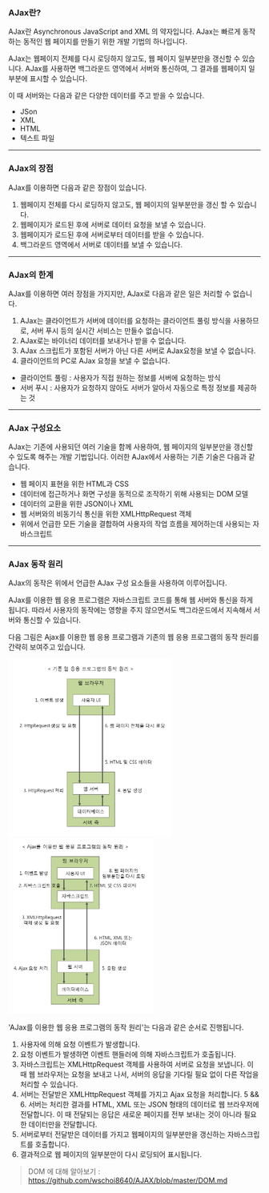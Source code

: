 ### AJax란?

AJax란 Asynchronous JavaScript and XML 의 약자입니다.
AJax는 빠르게 동작하는 동적인 웹 페이지를 만들기 위한 개발 기법의 하나입니다.

AJax는 웹페이지 전체를 다시 로딩하지 않고도, 웹 페이지 일부분만을 갱신할 수 있습니다.
AJax를 사용하면 백그라운드 영역에서 서버와 통신하여, 그 결과를 웹페이지 일부분에 표시할 수 있습니다.

이 때 서버와는 다음과 같은 다양한 데이터를 주고 받을 수 있습니다.

- JSon
- XML
- HTML
- 텍스트 파일

---

### AJax의 장점

AJax를 이용하면 다음과 같은 장점이 있습니다.

1. 웹페이지 전체를 다시 로딩하지 않고도, 웹 페이지의 일부분만을 갱신 할 수 있습니다.
2. 웹페이지가 로드된 후에 서버로 데이터 요청을 보낼 수 있습니다.
3. 웹페이지가 로드된 후에 서버로부터 데이터를 받을 수 있습니다.
4. 백그라운드 영역에서 서버로 데이터를 보낼 수 있습니다.

---

### AJax의 한계

AJax를 이용하면 여러 장점을 가지지만, AJax로 다음과 같은 일은 처리할 수 없습니다.

1. AJax는 클라이언트가 서버에 데이터를 요청하는 클라이언트 풀링 방식을 사용하므로, 서버 푸시 등의 실시간 서비스는 만들수 없습니다.
2. AJax로는 바이너리 데이터를 보내거나 받을 수 없습니다.
3. AJax 스크립트가 포함된 서버가 아닌 다른 서버로 AJax요청을 보낼 수 없습니다.
4. 클라이언트의 PC로 AJax 요청을 보낼 수 없습니다.

- 클라이언트 풀링 : 사용자가 직접 원하는 정보를 서버에 요청하는 방식
- 서버 푸시 : 사용자가 요청하지 않아도 서버가 알아서 자동으로 특정 정보를 제공하는 것

---

### AJax 구성요소

AJax는 기존에 사용되던 여러 기술을 함께 사용하여, 웹 페이지의 일부분만을 갱신할 수 있도록 해주는 개발 기법입니다.
이러한 AJax에서 사용하는 기존 기술은 다음과 같습니다.

- 웹 페이지 표현을 위한 HTML과 CSS
- 데이터에 접근하거나 화면 구성을 동적으로 조작하기 위해 사용되는 DOM 모델
- 데이터의 교환을 위한 JSON이나 XML
- 웹 서버와의 비동기식 통신을 위한 XMLHttpRequest 객체
- 위에서 언급한 모든 기술을 결합하여 사용자의 작업 흐름을 제어하는데 사용되는 자바스크립트

---

### AJax 동작 원리

AJax의 동작은 위에서 언급한 AJax 구성 요소들을 사용하여 이루어집니다.

AJax를 이용한 웹 응용 프로그램은 자바스크립트 코드를 통해 웹 서버와 통신을 하게 됩니다.
따라서 사용자의 동작에는 영향을 주지 않으면서도 백그라운드에서 지속해서 서버와 통신할 수 있습니다.

다음 그림은 Ajax를 이용한 웹 응용 프로그램과 기존의 웹 응용 프로그램의 동작 원리를 간략히 보여주고 있습니다.

<img src="./images/ajax_1.png" width="326px" height="356px">
<img src="./images/ajax_0.png" width="290px" height="350px">


'AJax를 이용한 웹 응용 프로그램의 동작 원리'는 다음과 같은 순서로 진행됩니다.

1. 사용자에 의해 요청 이벤트가 발생합니다.
2. 요청 이벤트가 발생하면 이벤트 핸들러에 의해 자바스크립트가 호출됩니다.
3. 자바스크립트는 XMLHttpRequest 객체를 사용하여 서버로 요청을 보냅니다.
   이 때 웹 브라우저는 요청을 보내고 나서, 서버의 응답을 기다릴 필요 없이 다른 작업을 처리할 수 있습니다.
4. 서버는 전달받은 XMLHttpRequest 객체를 가지고 Ajax 요청을 처리합니다.
5 && 6. 서버는 처리한 결과를 HTML, XML 또는 JSON 형태의 데이터로 웹 브라우저에 전달합니다.
        이 때 전달되는 응답은 새로운 페이지를 전부 보내는 것이 아니라 필요한 데이터만을 전달합니다.
7. 서버로부터 전달받은 데이터를 가지고 웹페이지의 일부분만을 갱신하는 자바스크립트를 호출합니다.
8. 결과적으로 웹 페이지의 일부분만이 다시 로딩되어 표시됩니다.

> DOM 에 대해 알아보기 : <https://github.com/wschoi8640/AJAX/blob/master/DOM.md>

